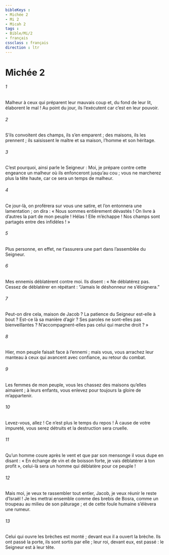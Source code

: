 ```yaml
---
bibleKeys : 
- Michée 2
- Mi 2
- Micah 2
tags : 
- Bible/Mi/2
- français
cssclass : français
direction : ltr
---
```


# Michée 2

###### 1
Malheur à ceux qui préparent leur mauvais coup
et, du fond de leur lit, élaborent le mal !
Au point du jour, ils l’exécutent
car c’est en leur pouvoir.
###### 2
S’ils convoitent des champs, ils s’en emparent ;
des maisons, ils les prennent ;
ils saisissent le maître et sa maison,
l’homme et son héritage.
###### 3
C’est pourquoi, ainsi parle le Seigneur :
Moi, je prépare contre cette engeance un malheur
où ils enfonceront jusqu’au cou ;
vous ne marcherez plus la tête haute,
car ce sera un temps de malheur.
###### 4
Ce jour-là, on proférera sur vous une satire,
et l’on entonnera une lamentation ; on dira :
« Nous sommes entièrement dévastés !
On livre à d’autres la part de mon peuple !
Hélas ! Elle m’échappe !
Nos champs sont partagés
entre des infidèles ! »
###### 5
Plus personne, en effet, ne t’assurera une part
dans l’assemblée du Seigneur.
###### 6
Mes ennemis déblatèrent contre moi.
Ils disent : « Ne déblatérez pas.
Cessez de déblatérer en répétant :
“Jamais le déshonneur ne s’éloignera.”
###### 7
Peut-on dire cela, maison de Jacob ?
La patience du Seigneur est-elle à bout ?
Est-ce là sa manière d’agir ?
Ses paroles ne sont-elles pas bienveillantes ?
N’accompagnent-elles pas celui qui marche droit ? »
###### 8
Hier, mon peuple faisait face à l’ennemi ;
mais vous, vous arrachez leur manteau
à ceux qui avancent avec confiance, au retour du combat.
###### 9
Les femmes de mon peuple, vous les chassez
des maisons qu’elles aimaient ;
à leurs enfants, vous enlevez pour toujours
la gloire de m’appartenir.
###### 10
Levez-vous, allez ! Ce n’est plus le temps du repos !
À cause de votre impureté, vous serez détruits
et la destruction sera cruelle.
###### 11
Qu’un homme coure après le vent
et que par son mensonge il vous dupe en disant :
« En échange de vin et de boisson forte,
je vais déblatérer à ton profit »,
celui-là sera un homme
qui déblatère pour ce peuple !
###### 12
Mais moi, je veux te rassembler tout entier, Jacob,
je veux réunir le reste d’Israël !
Je les mettrai ensemble comme des brebis de Bosra,
comme un troupeau au milieu de son pâturage ;
et de cette foule humaine s’élèvera une rumeur.
###### 13
Celui qui ouvre les brèches est monté ;
devant eux il a ouvert la brèche.
Ils ont passé la porte,
ils sont sortis par elle ;
leur roi, devant eux, est passé :
le Seigneur est à leur tête.
